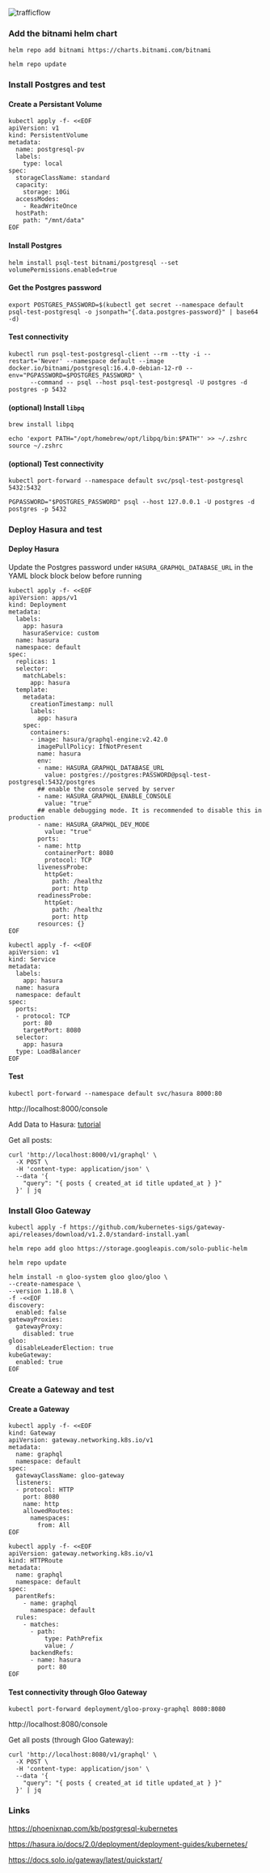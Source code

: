![trafficflow](/images/flow.png)

### Add the bitnami helm chart

`helm repo add bitnami https://charts.bitnami.com/bitnami`

`helm repo update`

### Install Postgres and test

#### Create a Persistant Volume

```
kubectl apply -f- <<EOF
apiVersion: v1
kind: PersistentVolume
metadata:
  name: postgresql-pv
  labels:
    type: local
spec:
  storageClassName: standard
  capacity:
    storage: 10Gi
  accessModes:
    - ReadWriteOnce
  hostPath:
    path: "/mnt/data"
EOF
```

#### Install Postgres

`helm install psql-test bitnami/postgresql --set volumePermissions.enabled=true`

#### Get the Postgres password

`export POSTGRES_PASSWORD=$(kubectl get secret --namespace default psql-test-postgresql -o jsonpath="{.data.postgres-password}" | base64 -d)`

#### Test connectivity

```
kubectl run psql-test-postgresql-client --rm --tty -i --restart='Never' --namespace default --image docker.io/bitnami/postgresql:16.4.0-debian-12-r0 --env="PGPASSWORD=$POSTGRES_PASSWORD" \
      --command -- psql --host psql-test-postgresql -U postgres -d postgres -p 5432
```

#### (optional) Install `libpq`

`brew install libpq`

```
echo 'export PATH="/opt/homebrew/opt/libpq/bin:$PATH"' >> ~/.zshrc
source ~/.zshrc
```

#### (optional) Test connectivity

`kubectl port-forward --namespace default svc/psql-test-postgresql 5432:5432`

`PGPASSWORD="$POSTGRES_PASSWORD" psql --host 127.0.0.1 -U postgres -d postgres -p 5432`

### Deploy Hasura and test

#### Deploy Hasura

Update the Postgres password under `HASURA_GRAPHQL_DATABASE_URL` in the YAML block block below before running

```
kubectl apply -f- <<EOF
apiVersion: apps/v1
kind: Deployment
metadata:
  labels:
    app: hasura
    hasuraService: custom
  name: hasura
  namespace: default
spec:
  replicas: 1
  selector:
    matchLabels:
      app: hasura
  template:
    metadata:
      creationTimestamp: null
      labels:
        app: hasura
    spec:
      containers:
      - image: hasura/graphql-engine:v2.42.0
        imagePullPolicy: IfNotPresent
        name: hasura
        env:
        - name: HASURA_GRAPHQL_DATABASE_URL
          value: postgres://postgres:PASSWORD@psql-test-postgresql:5432/postgres
        ## enable the console served by server
        - name: HASURA_GRAPHQL_ENABLE_CONSOLE
          value: "true"
        ## enable debugging mode. It is recommended to disable this in production
        - name: HASURA_GRAPHQL_DEV_MODE
          value: "true"
        ports:
        - name: http
          containerPort: 8080
          protocol: TCP
        livenessProbe:
          httpGet:
            path: /healthz
            port: http
        readinessProbe:
          httpGet:
            path: /healthz
            port: http
        resources: {}
EOF
```
```
kubectl apply -f- <<EOF
apiVersion: v1
kind: Service
metadata:
  labels:
    app: hasura
  name: hasura
  namespace: default
spec:
  ports:
  - protocol: TCP
    port: 80
    targetPort: 8080
  selector:
    app: hasura
  type: LoadBalancer
EOF
```

#### Test

`kubectl port-forward --namespace default svc/hasura 8000:80`

http://localhost:8000/console

Add Data to Hasura: [tutorial](https://www.youtube.com/watch?v=ZGKQ0U18USU&t=5s&ab_channel=Hasura)

Get all posts:

```
curl 'http://localhost:8000/v1/graphql' \
  -X POST \
  -H 'content-type: application/json' \
  --data '{
    "query": "{ posts { created_at id title updated_at } }"
  }' | jq
  ```

### Install Gloo Gateway

`kubectl apply -f https://github.com/kubernetes-sigs/gateway-api/releases/download/v1.2.0/standard-install.yaml`

`helm repo add gloo https://storage.googleapis.com/solo-public-helm`

`helm repo update`

```
helm install -n gloo-system gloo gloo/gloo \
--create-namespace \
--version 1.18.8 \
-f -<<EOF
discovery:
  enabled: false
gatewayProxies:
  gatewayProxy:
    disabled: true
gloo:
  disableLeaderElection: true
kubeGateway:
  enabled: true
EOF
```

### Create a Gateway and test

#### Create a Gateway

```
kubectl apply -f- <<EOF
kind: Gateway
apiVersion: gateway.networking.k8s.io/v1
metadata:
  name: graphql
  namespace: default
spec:
  gatewayClassName: gloo-gateway
  listeners:
  - protocol: HTTP
    port: 8080
    name: http
    allowedRoutes:
      namespaces:
        from: All
EOF
```
```
kubectl apply -f- <<EOF
apiVersion: gateway.networking.k8s.io/v1
kind: HTTPRoute
metadata:
  name: graphql
  namespace: default
spec:
  parentRefs:
    - name: graphql
      namespace: default
  rules:
    - matches:
      - path:
          type: PathPrefix
          value: /
      backendRefs:
      - name: hasura
        port: 80
EOF
```

#### Test connectivity through Gloo Gateway

`kubectl port-forward deployment/gloo-proxy-graphql 8080:8080`

http://localhost:8080/console

Get all posts (through Gloo Gateway):

```
curl 'http://localhost:8080/v1/graphql' \
  -X POST \
  -H 'content-type: application/json' \
  --data '{
    "query": "{ posts { created_at id title updated_at } }"
  }' | jq
  ```

### Links

https://phoenixnap.com/kb/postgresql-kubernetes

https://hasura.io/docs/2.0/deployment/deployment-guides/kubernetes/

https://docs.solo.io/gateway/latest/quickstart/